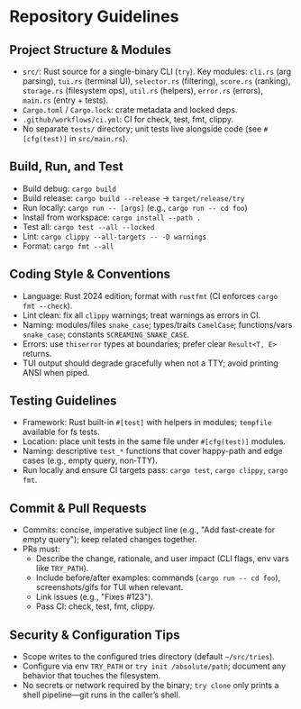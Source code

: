 # Repository Guidelines

## Project Structure & Modules
- `src/`: Rust source for a single-binary CLI (`try`). Key modules: `cli.rs` (arg parsing), `tui.rs` (terminal UI), `selector.rs` (filtering), `score.rs` (ranking), `storage.rs` (filesystem ops), `util.rs` (helpers), `error.rs` (errors), `main.rs` (entry + tests).
- `Cargo.toml` / `Cargo.lock`: crate metadata and locked deps.
- `.github/workflows/ci.yml`: CI for check, test, fmt, clippy.
- No separate `tests/` directory; unit tests live alongside code (see `#[cfg(test)]` in `src/main.rs`).

## Build, Run, and Test
- Build debug: `cargo build`
- Build release: `cargo build --release` → `target/release/try`
- Run locally: `cargo run -- [args]` (e.g., `cargo run -- cd foo`)
- Install from workspace: `cargo install --path .`
- Test all: `cargo test --all --locked`
- Lint: `cargo clippy --all-targets -- -D warnings`
- Format: `cargo fmt --all`

## Coding Style & Conventions
- Language: Rust 2024 edition; format with `rustfmt` (CI enforces `cargo fmt --check`).
- Lint clean: fix all `clippy` warnings; treat warnings as errors in CI.
- Naming: modules/files `snake_case`; types/traits `CamelCase`; functions/vars `snake_case`; constants `SCREAMING_SNAKE_CASE`.
- Errors: use `thiserror` types at boundaries; prefer clear `Result<T, E>` returns.
- TUI output should degrade gracefully when not a TTY; avoid printing ANSI when piped.

## Testing Guidelines
- Framework: Rust built-in `#[test]` with helpers in modules; `tempfile` available for fs tests.
- Location: place unit tests in the same file under `#[cfg(test)]` modules.
- Naming: descriptive `test_*` functions that cover happy-path and edge cases (e.g., empty query, non‑TTY).
- Run locally and ensure CI targets pass: `cargo test`, `cargo clippy`, `cargo fmt`.

## Commit & Pull Requests
- Commits: concise, imperative subject line (e.g., "Add fast-create for empty query"); keep related changes together.
- PRs must:
  - Describe the change, rationale, and user impact (CLI flags, env vars like `TRY_PATH`).
  - Include before/after examples: commands (`cargo run -- cd foo`), screenshots/gifs for TUI when relevant.
  - Link issues (e.g., "Fixes #123").
  - Pass CI: check, test, fmt, clippy.

## Security & Configuration Tips
- Scope writes to the configured tries directory (default `~/src/tries`).
- Configure via env `TRY_PATH` or `try init /absolute/path`; document any behavior that touches the filesystem.
- No secrets or network required by the binary; `try clone` only prints a shell pipeline—git runs in the caller’s shell.

